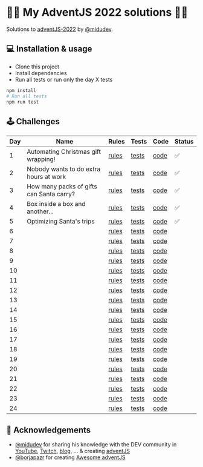 # 🎅🎄 My AdventJS 2022 solutions 🎄🎅

Solutions to [adventJS-2022](https://adventjs.dev/) by [@midudev](https://twitter.com/midudev).

## 💻️ Installation & usage

- Clone this project
- Install dependencies
- Run all tests or run only the day X tests

```bash
npm install
# Run all tests
npm run test
```

## 🕹️ Challenges

| Day | Name                                | Rules                                            | Tests                              | Code                         | Status |
| --- | ----------------------------------- | ------------------------------------------------ | ---------------------------------- | ---------------------------- | ------ |
| 1   | Automating Christmas gift wrapping! | [rules](https://adventjs.dev/challenges/2022/1)  | [tests](./src/day01/index.test.ts) | [code](./src/day01/index.ts) | ✅     |
| 2   |Nobody wants to do extra hours at work | [rules](https://adventjs.dev/challenges/2022/2)  | [tests](./src/day02/index.test.ts) | [code](./src/day02/index.ts) |  ✅    |
| 3   |How many packs of gifts can Santa carry?| [rules](https://adventjs.dev/challenges/2022/3)  | [tests](./src/day03/index.test.ts) | [code](./src/day03/index.ts) |  ✅    |
| 4   | Box inside a box and another...   | [rules](https://adventjs.dev/challenges/2022/4)  | [tests](./src/day04/index.test.ts) | [code](./src/day04/index.ts) |  ✅    |
| 5   | Optimizing Santa's trips              | [rules](https://adventjs.dev/challenges/2022/5)  | [tests](./src/day05/index.test.ts) | [code](./src/day05/index.ts) |  ✅    |
| 6   |                                     | [rules](https://adventjs.dev/challenges/2022/6)  | [tests](./src/day06/index.test.ts) | [code](./src/day06/index.ts) |        |
| 7   |                                     | [rules](https://adventjs.dev/challenges/2022/7)  | [tests](./src/day07/index.test.ts) | [code](./src/day07/index.ts) |        |
| 8   |                                     | [rules](https://adventjs.dev/challenges/2022/8)  | [tests](./src/day08/index.test.ts) | [code](./src/day08/index.ts) |        |
| 9   |                                     | [rules](https://adventjs.dev/challenges/2022/9)  | [tests](./src/day09/index.test.ts) | [code](./src/day09/index.ts) |        |
| 10  |                                     | [rules](https://adventjs.dev/challenges/2022/10) | [tests](./src/day09/index.test.ts) | [code](./src/day09/index.ts) |        |
| 11  |                                     | [rules](https://adventjs.dev/challenges/2022/11) | [tests](./src/day09/index.test.ts) | [code](./src/day09/index.ts) |        |
| 12  |                                     | [rules](https://adventjs.dev/challenges/2022/12) | [tests](./src/day09/index.test.ts) | [code](./src/day09/index.ts) |        |
| 13  |                                     | [rules](https://adventjs.dev/challenges/2022/13) | [tests](./src/day09/index.test.ts) | [code](./src/day09/index.ts) |        |
| 14  |                                     | [rules](https://adventjs.dev/challenges/2022/14) | [tests](./src/day09/index.test.ts) | [code](./src/day09/index.ts) |        |
| 15  |                                     | [rules](https://adventjs.dev/challenges/2022/15) | [tests](./src/day09/index.test.ts) | [code](./src/day09/index.ts) |        |
| 16  |                                     | [rules](https://adventjs.dev/challenges/2022/16) | [tests](./src/day09/index.test.ts) | [code](./src/day09/index.ts) |        |
| 17  |                                     | [rules](https://adventjs.dev/challenges/2022/17) | [tests](./src/day09/index.test.ts) | [code](./src/day09/index.ts) |        |
| 18  |                                     | [rules](https://adventjs.dev/challenges/2022/18) | [tests](./src/day09/index.test.ts) | [code](./src/day09/index.ts) |        |
| 19  |                                     | [rules](https://adventjs.dev/challenges/2022/19) | [tests](./src/day09/index.test.ts) | [code](./src/day09/index.ts) |        |
| 20  |                                     | [rules](https://adventjs.dev/challenges/2022/20) | [tests](./src/day09/index.test.ts) | [code](./src/day09/index.ts) |        |
| 21  |                                     | [rules](https://adventjs.dev/challenges/2022/21) | [tests](./src/day09/index.test.ts) | [code](./src/day09/index.ts) |        |
| 22  |                                     | [rules](https://adventjs.dev/challenges/2022/22) | [tests](./src/day09/index.test.ts) | [code](./src/day09/index.ts) |        |
| 23  |                                     | [rules](https://adventjs.dev/challenges/2022/23) | [tests](./src/day09/index.test.ts) | [code](./src/day09/index.ts) |        |
| 24  |                                     | [rules](https://adventjs.dev/challenges/2022/24) | [tests](./src/day09/index.test.ts) | [code](./src/day09/index.ts) |        |

## 💖 Acknowledgements

- [@midudev](https://twitter.com/midudev) for sharing his knowledge with the DEV community in [YouTube](https://midu.tube/), [Twitch](https://midu.live/), [blog](https://midu.dev/), ... & creating [adventJS](https://adventjs.dev/)
- [@borjapazr](https://twitter.com/borjapazr) for creating [Awesome adventJS](https://github.com/borjapazr/awesome-adventjs)
